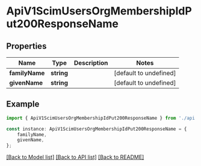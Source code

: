 # ApiV1ScimUsersOrgMembershipIdPut200ResponseName


## Properties

Name | Type | Description | Notes
------------ | ------------- | ------------- | -------------
**familyName** | **string** |  | [default to undefined]
**givenName** | **string** |  | [default to undefined]

## Example

```typescript
import { ApiV1ScimUsersOrgMembershipIdPut200ResponseName } from './api';

const instance: ApiV1ScimUsersOrgMembershipIdPut200ResponseName = {
    familyName,
    givenName,
};
```

[[Back to Model list]](../README.md#documentation-for-models) [[Back to API list]](../README.md#documentation-for-api-endpoints) [[Back to README]](../README.md)
